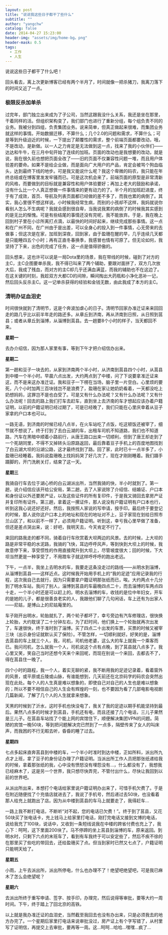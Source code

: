 ```yaml
---
layout: post
title: "说说我这些日子都干了些什么"
subtitle: ""
author: "yangchw"
catalog: false
date: 2014-04-27 15:23:00
header-img: "assets/img/home-bg。png"
header-mask: 0.5
tags:
  - 工作
  - 人生
---
```


说说这些日子都干了什么吧！

回头看去，离上次更新博客已经有两个半月了，时间就像一把杀猪刀，我离刀落下的时间又近了一点。

### 极限反杀加单杀

过完年，部门独立出来成为了子公司，当然这跟我没什么关系，我还是坐在那里，干着同样的活。但组织架构变了，我们部门也进行了重新分组，每个组负责不同的业务。我被分到四组，负责集团业务。说来简单，但真正做起来很难，而集团业务就这样的事情。开始数据迁移，不算什么；几个2.0的问题和需求，不算什么；可是等到升级迫近的时候，一下提出了颠覆性的需求，整个前端页面都要改动，哦，不是改动，是新做。以一人之力肯定是无法做到这一点，找来了我的小伙伴们——达达和牛牛，在三月中旬开始了连续的加班。页面的改动也是我想要的改动，就是说，我在很久前也想把页面全改了——旧的页面不仅兼容性问题一堆，而且用户体验差的要命。如果不是给企业做，而是面向广大用户的产品，肯定会被骂个狗血临头，达到最终下线的地步。可是我又能说什么呢？我这个卑微的码农，我只能在年终总结或在博客里发发牢骚而已。可是这次机会来了，前端页面的原型是非常清新的风格，而要做到的目标就是兼容性和用户体验要好；再加上老大的鼓励和承诺，没有什么比一个人真正想做一件事情来的更有动力的了。半个月的加班赶进度，终于有了成效，首页、导航及列表页面都已经做的差不多了，而我也累的病倒了。其实，我心里很不想这样说。小时候我经常生病，而别的小孩却不这样，我妈就说你看别人怎么不生病呢？我就会感到很自卑，当我说我累的病倒了的时候我其实感到的是无比的惭愧。可是有些结尾的事情还没有完呢，我不能放弃。于是，我在晚上回到村子里在小诊所离打点滴，以最快的时间好起来，继续完成那些事情。这一点和在广州不同，在广州由于是出差，可以全身心的投入到一件事情，心无旁来的去做事；但这次是在家，加班到深夜，回到家，由于盈珊在醒的早，几乎连续几天都是只能睡四五个小时；再有正直冬春换季，我感冒也情有可原了。但无论如何，我坚持了下来，出色的完成了任务，这一点是值得骄傲的。

回头想来，这也许可以说是一局Dota里的场景，我在带线的时候，碰到了对方的主C，主C企图要单杀我，我不得已叫来了两个辅助，要跟对面拼了，双方几次放大后，我成了残血，而对方的主C却几乎还满血满蓝，而我的辅助也不在这边了。在这关键的时刻，我趁双方大都CD的间隙，瞬间掏出大药瓶和小净化恶补一记，然后回头反杀主C。这一记单杀获得的经验和金钱无数，由此我成了本方的主C。

### 清明办证血泪史

时间很快就到了清明节，这是个奔波加虐心的日子。清明节回家办准迁证来来回回走的路几乎比以前半年走的路还多。从章丘到济南，再从济南到日照，从日照到莒县；或者从章丘到淄博，从淄博到莒县。去一趟要8个小时的样子，当天都回不来。

**星期一**

去办介绍信，因为那人家里有事，等到下午才把介绍信办出来。

**星期二**

第一趟和豆子一块去的，从家到济南两个半小时，从济南到莒县四个小时，从莒县到中楼一个半小时。早晨六点出发，大约两点到了中楼，问了下说要拿准迁证来这，而不是来这办准迁证。我和豆子一下楞在当场，脑子里一片空白。心里烦的要死，八个小时加两三百块钱岂不是浪费了，盈珊在家让她奶奶看着，一天都没吃上奶想妈妈，这罪岂不是也白受了。可是又有什么办法呢？又有什么办法呢？又有什么办法呢！回去的路上我们打车去赶车，直到坐上去济南的车才想起应该办着户籍证明，以前的户籍证明已经过期了，可是已经晚了，我们只能在心里庆幸着从豆子家拿的户口本也可以。

一路无语，到济南的时候已经八点半，在火车站吃了点饭，吃这顿饭还被宰了，细节就不想说了。终于打到了去白云湖的车，出租车司机不知道路，我们也不知道路，汽车在黑暗中顺着小路前行，从唐王路口出来一切顺利，但到了唐王却走到了一个死胡同里，不得不又掉转头沿原路返回，最后靠着豆子手机上的百度地图找到了白云湖大坝的沿湖公路，这才最终找到了路。回了家，此时已十一点半多了，小盈珊已经睡着。我妈说盈珊晚上找妈妈哭了好几次了，现在才刚刚睡着。我们蹑手蹑脚的，开门洗刷关灯，结束了这一天。

**星期三**

我骑自行车去位于湖心桥的白云湖派出所，当然我骑的快，半小时就到了。第一趟，说介绍信应该开给公安局，第二趟，去了人家说除了介绍信、结婚证、户口本和身份证以外还要房产证，以及这些证件的所有复印件，于是我又骑回去拿房产证并复印所有证件。第三趟，拿着这一摞证件，那人说没有户籍证明有户口本也行，听到这我心说还好还好。然后，我按照人家说的写申请，按手印。最后终于要登记的时候，那人说你这户口本上的地址和现在的地址对不上，豆子家现在划给日照市兰山区了，和以前不一样了，必须用户籍证明。听到这，幸亏我心里早做了准备，但还是差点哭出来，说：好吧，我明天去，今天肯定不行了。

来回的路我走的都不同，骑着自行车欣赏着大坝两边的风景。去的时候，上大坝的路是非常平稳的水泥路，我骑的飞快，耳边呼呼风声，等到快到大坝上的时候，我故意停下来，享受惯性的作用直接爬升到大坝上，尽管坡度很大；回的时候，下大坝当然更是一种享受了，不用蹬车子就这样呼呼呼的跑出老远。

下午，一点半，我坐上去明水的车，我要走这条没走过的路线——从明水到淄博，从淄博到莒县——这样近点。这时候我开始用手机上的“我的足迹”应用记录我的行程，这次我自己去就行，因为只需要拿户籍证明那张纸而已，唉。大约两点十几分到了明水车站，我问了别人，淄博到莒县的车最晚四点二十，而去淄博的车两点四十走，一个半小时还是可以赶上的。明水去淄博的车，收钱的是位中年妇女，开车的是她的儿子，都是很善良老实的人，我跟他们聊了几句闲话，车上还有为出家人——尼姑，是博山上的尼姑庵里的。

车子刚开出明水，轮胎就扎了，两个轮子都坏了，幸亏旁边有汽车修理店，很快换上轮胎，大约耽误了二十分钟左右，为了赶时间，他们换上一个轮胎就再次出发了，车速很快，终于准时到了淄博。买了四点二十出发的车票，买票的时候又被宰三块（出示身份证就默认买了保险）。不管怎样，一切顺利就好。好笑的是，淄博去莒县的车上就三个人，我，司机，司机他老婆，这么大的车上就我一个乘客而已。我问司机，怎么就我一个人，司机说这个点有点晚，到了莒县就八点多了。我心里又笑，笑自己当时还想今天来个来回呢，而现在别说一个来回，去都去不了，得在莒县住一晚了。

四个小时的路程，我一个人，着实无聊的紧，我不断用我的足迹记录着，看着窗外的风景，或平原或丘陵或山脉，有谁能想到，几天前还在北京码字的码农会突然出现在此处。每个人的人生真是难以想象的，即使自己对自己的人生也是难以想象的；所以不要不相信自己的人生会有辉煌的一刻，也不要因为看了几部电影电视剧几篇新闻，了解了几个人的人生就拿来想象。

天黑的时候到了沂水，这时手机也快没电了，我关了我的足迹以期手机能坚持到最后。果然八点多的时候才到莒县，手机还有电，而且还接了几个电话，三儿子果然是三儿子。在莒县车站找了个能上网的宾馆住下，顺便解决集团VPN的问题。简陋的宾馆一晚50块，等到把问题解决完已然到了一点多，隔壁传来了女人的叫床声，而我困的不行无暇去听，昏昏的睡了过去。

**星期四**

七点多起床直奔莒县到中楼的车，一个半小时准时到达中楼，正如所料，派出所九点才上班，拿了豆子的身份证办理了户籍证明。当派出所工作人员把那张纸递给我的时候，拿着那张纸的我，心中没有愤怒没有埋怨没有...，什么都没有了，我想我已经麻木了，这是另一个世界，我只想尽快弄完，不管付出什么，尽快让我回到以前的世界吧。

从派出所出来，本想打个电话给家里说户籍证明办出来了，可惜手机欠费了。于是在附近随便找了个充值店就进去了，我说了手机号，然后递过去50块，也没看着那人给充上就跑出了店。因为从中楼到莒县的车马上就要走了，我得赶车...

一路上我不断打电话，不断听“对不起，您的电话已欠费！”。终于到了莒县，又花50块买了张电话卡，充上钱马上给家里打电话，刚打完电话又接到文博的电话，说给我充了100块，说话中，又收到一条短线说我在中楼的跨省付费也充上了，我心下：呵呵，这下里面200块了。马不停蹄的坐上莒县到淄博的车，原来返回。到明水时，只剩下六点的末班车了，看到有车我终于可以安定些了，然后不疾不徐的在那里买了些吃的带回去，还给盈珊买了点。但当到家时已然又七点了，户籍证明只能明天给了。

**星期五**

小雨，上午去派出所，派出所停电，什么也办理不了！绝望吧绝望吧，可是我已麻木了怎么会绝望呢？

**星期六**

去派出所终于重写申请、签字、按手印，办理完，然后说得等审批，要等大约一周时间。下午，终于踏上了回北京的高铁。

以上就是我办准迁证的血泪史，当然截至我回去也没有办出来，只是必须我去的地方办完了。一个星期后家里打电话来说审批没过，房产证上有个字写错了，从村里写了证明信，再提交上去审批，要再等一周。这...呵呵...哈哈...嘿嘿...疯了...